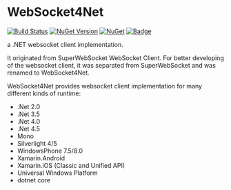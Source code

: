 # WebSocket4Net

[![Build Status](https://travis-ci.org/kerryjiang/WebSocket4Net.svg?branch=master)](https://travis-ci.org/kerryjiang/WebSocket4Net)
[![NuGet Version](https://img.shields.io/nuget/v/WebSocket4Net.svg?style=flat)](https://www.nuget.org/packages/WebSocket4Net/)
[![NuGet](https://img.shields.io/nuget/dt/WebSocket4Net.svg)](https://www.nuget.org/packages/WebSocket4Net)
[![Badge](https://img.shields.io/badge/link-996.icu-red.svg)](https://996.icu/#/en_US)

a .NET websocket client implementation.

It originated from SuperWebSocket WebSocket Client. For better developing of the websocket client, it was separated from SuperWebSocket and was renamed to WebSocket4Net.

WebSocket4Net provides websocket client implementation for many different kinds of runtime:

- .Net 2.0
- .Net 3.5
- .Net 4.0
- .Net 4.5
- Mono
- Silverlight 4/5
- WindowsPhone 7.5/8.0
- Xamarin.Android
- Xamarin.iOS (Classic and Unified API)
- Universal Windows Platform
- dotnet core
